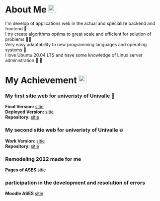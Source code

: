 # About Me  <img width='25em' src='https://user-images.githubusercontent.com/62184928/179299314-6e19e6e1-a9de-424c-ae30-5a01f556b064.png' />


I'm develop of applications web in the actual and specialize backend and frontend :black_heart: <br>
I try create algorithms optima to great scale and efficient for solution of problems :guardsman: <br>
Very easy adaptability to new programming languages ​​and operating systems :frog: <br>
I love Ubuntu 20.04 LTS and have some knowledge of Linux server administration :whale: :feet:

# My Achievement  <img width='25em' src='https://user-images.githubusercontent.com/62184928/179314740-ce173338-a0c6-4f83-ac46-73114303303b.png' />

### My first sitie web for univeristy of Univalle :love_letter: <br>
  
  <strong>Final Version: </strong> [sitie](https://sistemasases.github.io/semaforoalertas/) <br>
  <strong>Deployed Version: </strong> [sitie](https://asesinteractiva.univalle.edu.co/semaforoalertas/) <br>
  <strong>Repository: </strong> [sitie](https://github.com/sistemasases/semaforoalertas)
  
  
### My second sitie web for univeristy of Univalle :boom: <br>
  
  <strong>Work Version: </strong> [sitie](https://sistemasases.github.io/rutasdeatencion/) <br>
  <strong>Repository: </strong> [sitie](https://github.com/sistemasases/rutasdeatencion)
  
### Remodeling 2022 made for me
  <strong>Pages of ASES</strong> [sitie](https://ases.univalle.edu.co)
 
 
### participation in the development and resolution of errors
   <strong>Moodle ASES</strong> [sitie](https://campusvirtual.univalle.edu.co/moodle/)
<!---
CriistiianDM/CriistiianDM is a ✨ special ✨ repository because its `README.md` (this file) appears on your GitHub profile.
You can click the Preview link to take a look at your changes. 
--->
